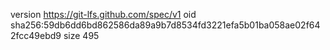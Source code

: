 version https://git-lfs.github.com/spec/v1
oid sha256:59db6dd6bd862586da89a9b7d8534fd3221efa5b01ba058ae02f642fcc49ebd9
size 495
